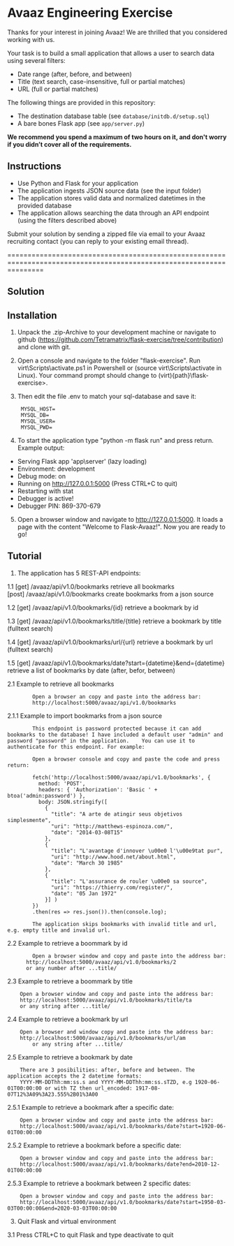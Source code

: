 # Avaaz Engineering Exercise

Thanks for your interest in joining Avaaz! We are thrilled that you considered working with us.

Your task is to build a small application that allows a user to search data using several filters:
- Date range (after, before, and between)
- Title (text search, case-insensitive, full or partial matches)
- URL (full or partial matches)

The following things are provided in this repository:
- The destination database table (see `database/initdb.d/setup.sql`)
- A bare bones Flask app (see `app/server.py`)

**We recommend you spend a maximum of two hours on it, and don't worry if you didn’t cover all of the requirements.**

## Instructions

- Use Python and Flask for your application
- The application ingests JSON source data (see the input folder)
- The application stores valid data and normalized datetimes in the provided database
- The application allows searching the data through an API endpoint (using the filters described above)

Submit your solution by sending a zipped file via email to your Avaaz recruiting contact (you can reply to your existing email thread).


=====================================================================================================================

## Solution

## Installation

1. Unpack the .zip-Archive to your development machine or navigate to github (https://github.com/Tetramatrix/flask-exercise/tree/contribution) and clone with git. 

2. Open a console and navigate to the folder "flask-exercise".
   Run virt\Scripts\activate.ps1 in Powershell or (source virt\Scripts\activate in Linux).
   Your command prompt should change to (virt){path}\flask-exercise>. 
  
3. Then edit the file .env to match your sql-database and save it:
 		
 		MYSQL_HOST=
		MYSQL_DB=
		MYSQL_USER=
		MYSQL_PWD=

4. To start the application type "python -m flask run" and press return. Example output:

 * Serving Flask app 'app\\server' (lazy loading)
 * Environment: development
 * Debug mode: on
 * Running on http://127.0.0.1:5000 (Press CTRL+C to quit)
 * Restarting with stat
 * Debugger is active!
 * Debugger PIN: 869-370-679

5. Open a browser window and navigate to http://127.0.0.1:5000. It loads a page with the content  "Welcome to Flask-Avaaz!". Now you are ready to go!

## Tutorial 

1. The application has 5 REST-API endpoints:
	
1.1 [get]   /avaaz/api/v1.0/bookmarks   							retrieve all bookmarks      
    [post]  /avaaz/api/v1.0/bookmarks  								create bookmarks from a json source
 
1.2 [get]   /avaaz/api/v1.0/bookmarks/{id}  					retrieve a bookmark by id
 
1.3 [get]   /avaaz/api/v1.0/bookmarks/title/{title} 	retrieve a bookmark by title (fulltext search)
 
1.4 [get]   /avaaz/api/v1.0/bookmarks/url/{url}  			retrieve a bookmark by url (fulltext search)	 	   

1.5 [get]   /avaaz/api/v1.0/bookmarks/date?start={datetime}&end={datetime} 	retrieve a list of bookmarks by date (after, befor, 		 																																					between)
   	
   	  
2.1 Example to retrieve all bookmarks

			Open a browser an copy and paste into the address bar:
			http://localhost:5000/avaaz/api/v1.0/bookmarks

2.1.1 Example to import bookmarks from a json source

			This endpoint is password protected because it can add bookmarks to the database! I have included a default user "admin" and password "password" in the application.	You can use it to authenticate for this endpoint. For example: 
			
			Open a browser console and copy and paste the code and press return:
			
			fetch('http://localhost:5000/avaaz/api/v1.0/bookmarks', {
			  method: 'POST',
			  headers: { 'Authorization': 'Basic ' + btoa('admin:password') },
			  body: JSON.stringify([
			    {
			      "title": "A arte de atingir seus objetivos simplesmente",
			      "uri": "http://matthews-espinoza.com/",
			      "date": "2014-03-08T15"
			    },
			    {
			      "title": "L'avantage d'innover \u00e0 l'\u00e9tat pur",
			      "uri": "http://www.hood.net/about.html",
			      "date": "March 30 1985"
			    },   
			    {
			      "title": "L'assurance de rouler \u00e0 sa source",
			      "uri": "https://thierry.com/register/",
			      "date": "05 Jan 1972"
			    }] )  
			})
			.then(res => res.json()).then(console.log);
			
			The application skips bookmarks with invalid title and url, e.g. empty title and invalid url. 

2.2   Example to retrieve a boommark by id
		
			Open a browser window and copy and paste into the address bar:
		  http://localhost:5000/avaaz/api/v1.0/bookmarks/2
		  or any number after ...title/
		  	
2.3   Example to retrieve a boommark by title

	   	Open a browser window and copy and paste into the address bar:
	   	http://localhost:5000/avaaz/api/v1.0/bookmarks/title/ta
	   	or any string after ...title/
	   	
2.4   Example to retrieve a bookmark by url

	   	Open a browser and window copy and paste into the address bar:
	   	http://localhost:5000/avaaz/api/v1.0/bookmarks/url/am	   	
			or any string after ...title/

2.5 Example to retrieve a bookmark by date

		There are 3 posibilities: after, before and between. The application accepts the 2 datetime formats:
		YYYY-MM-DDThh:mm:ss.s and YYYY-MM-DDThh:mm:ss.sTZD, e.g 1920-06-01T00:00:00 or with TZ then url_encoded: 1917-08-07T12%3A09%3A23.555%2B01%3A00
	
2.5.1 Example to retrieve a bookmark after a specific date:

		Open a browser window and copy and paste into the address bar:
		http://localhost:5000/avaaz/api/v1.0/bookmarks/date?start=1920-06-01T00:00:00
		
2.5.2 Example to retrieve a bookmark before a specific date:		
		
		Open a browser window and copy and paste into the address bar:
		http://localhost:5000/avaaz/api/v1.0/bookmarks/date?end=2010-12-01T00:00:00
		
2.5.3 Example to retrieve a bookmark between 2 specific dates:

		Open a browser window and copy and paste into the address bar:
		http://localhost:5000/avaaz/api/v1.0/bookmarks/date?start=1950-03-03T00:00:00&end=2020-03-03T00:00:00
 
3. Quit Flask and virtual environment

3.1 Press CTRL+C to quit Flask and type deactivate to quit 